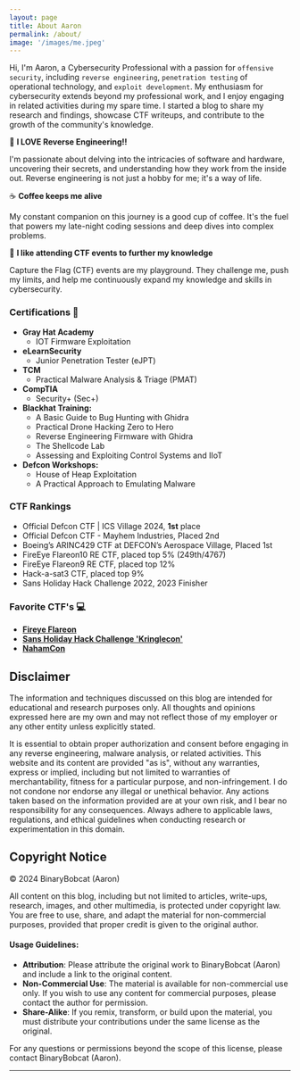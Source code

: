 ```yaml
---
layout: page
title: About Aaron
permalink: /about/
image: '/images/me.jpeg'
---
```


Hi, I'm Aaron, a Cybersecurity Professional with a passion for `offensive security`, including `reverse engineering`, `penetration testing` of operational technology, and `exploit development`. My enthusiasm for cybersecurity extends beyond my professional work, and I enjoy engaging in related activities during my spare time. I started a blog to share my research and findings, showcase CTF writeups, and contribute to the growth of the community's knowledge.

👾 **I LOVE Reverse Engineering!!**

I'm passionate about delving into the intricacies of software and hardware, uncovering their secrets, and understanding how they work from the inside out. Reverse engineering is not just a hobby for me; it's a way of life.

☕ **Coffee keeps me alive**

My constant companion on this journey is a good cup of coffee. It's the fuel that powers my late-night coding sessions and deep dives into complex problems.

🧩 **I like attending CTF events to further my knowledge**

Capture the Flag (CTF) events are my playground. They challenge me, push my limits, and help me continuously expand my knowledge and skills in cybersecurity.

### Certifications 📜

- **Gray Hat Academy**
  - IOT Firmware Exploitation
- **eLearnSecurity**
  - Junior Penetration Tester (eJPT)
- **TCM** 
  - Practical Malware Analysis & Triage (PMAT)
- **CompTIA**
  - Security+ (Sec+)
- **Blackhat Training:**
  - A Basic Guide to Bug Hunting with Ghidra
  - Practical Drone Hacking Zero to Hero
  - Reverse Engineering Firmware with Ghidra
  - The Shellcode Lab
  - Assessing and Exploiting Control Systems and IIoT
- **Defcon Workshops:**
  - House of Heap Exploitation
  - A Practical Approach to Emulating Malware

### CTF Rankings
- Official Defcon CTF | ICS Village 2024, **1st** place
- Official Defcon CTF - Mayhem Industries, Placed 2nd
- Boeing’s ARINC429 CTF at DEFCON’s Aerospace Village, Placed 1st
- FireEye Flareon10 RE CTF, placed top 5% (249th/4767)
- FireEye Flareon9 RE CTF, placed top 12%
- Hack-a-sat3 CTF, placed top 9%
- Sans Holiday Hack Challenge 2022, 2023 Finisher

### Favorite CTF's 💻

- [**Fireye Flareon**](https://flare-on.com/)
- [**Sans Holiday Hack Challenge 'Kringlecon'**](https://www.sans.org/mlp/holiday-hack-challenge-2023/)
- [**NahamCon**](https://www.nahamcon.com/)



## Disclaimer
The information and techniques discussed on this blog are intended for educational and research purposes only. All thoughts and opinions expressed here are my own and may not reflect those of my employer or any other entity unless explicitly stated. 

It is essential to obtain proper authorization and consent before engaging in any reverse engineering, malware analysis, or related activities. This website and its content are provided "as is", without any warranties, express or implied, including but not limited to warranties of merchantability, fitness for a particular purpose, and non-infringement. I do not condone nor endorse any illegal or unethical behavior. Any actions taken based on the information provided are at your own risk, and I bear no responsibility for any consequences. Always adhere to applicable laws, regulations, and ethical guidelines when conducting research or experimentation in this domain.



## Copyright Notice
© 2024 BinaryBobcat (Aaron)

All content on this blog, including but not limited to articles, write-ups, research, images, and other multimedia, is protected under copyright law. You are free to use, share, and adapt the material for non-commercial purposes, provided that proper credit is given to the original author.

#### Usage Guidelines:

- **Attribution**: Please attribute the original work to BinaryBobcat (Aaron) and include a link to the original content.
- **Non-Commercial Use**: The material is available for non-commercial use only. If you wish to use any content for commercial purposes, please contact the author for permission.
- **Share-Alike**: If you remix, transform, or build upon the material, you must distribute your contributions under the same license as the original.

For any questions or permissions beyond the scope of this license, please contact BinaryBobcat (Aaron).

<hr>